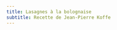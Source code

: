 ```yaml
---
title: Lasagnes à la bolognaise
subtitle: Recette de Jean-Pierre Koffe
---
```


<style type="text/css"> .gist {width:500px; overflow:auto}  .gist .file-data {max-height: 500px;max-width: 500px;} </style>

<script src="https://gist.github.com/christianfelicite/e6fe830d808c701c3b588eb00a6c2928.js?file=bechamel.md"></script>

<script src="https://gist.github.com/christianfelicite/e6fe830d808c701c3b588eb00a6c2928.js?file=bolognaise.md"></script>

<script src="https://gist.github.com/christianfelicite/e6fe830d808c701c3b588eb00a6c2928.js?file=préparation.md"></script>
